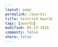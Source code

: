 ```yaml
---
layout: page
permalink: /awards/
title: Selected Awards
tags: [awards]
modified: 05-23-2018
comments: false
share: false
---
```


